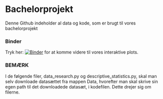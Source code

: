 # Bachelorprojekt
Denne Github indeholder al data og kode, som er brugt til vores bachelorprojekt


### Binder
Tryk her: [![Binder](https://mybinder.org/badge_logo.svg)](https://mybinder.org/v2/gh/Jona327a/Bachelor-projekt/main?labpath=Interaktivt%20plot%2Finteractive_plot.ipynb) for at komme videre til vores interaktive plots.


### BEMÆRK
I de følgende filer, data_research.py og descriptive_statistics.py, skal man selv downloade datasættet fra mappen Data, hvorefter man skal skrive sin egen path til det downloadede datasæt, i kodefilen. Dette drejer sig om filerne. 
